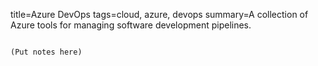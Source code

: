 title=Azure DevOps
tags=cloud, azure, devops
summary=A collection of Azure tools for managing software development pipelines.
~~~~~~

(Put notes here)
